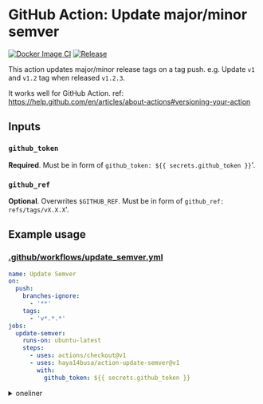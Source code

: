 # GitHub Action: Update major/minor semver

[![Docker Image CI](https://github.com/haya14busa/action-update-semver/workflows/Docker%20Image%20CI/badge.svg)](https://github.com/haya14busa/action-update-semver/actions)
[![Release](https://img.shields.io/github/release/haya14busa/action-update-semver.svg?maxAge=43200)](https://github.com/haya14busa/action-update-semver/releases)

This action updates major/minor release tags on a tag push.
e.g. Update `v1` and `v1.2` tag when released `v1.2.3`.

It works well for GitHub Action. ref: https://help.github.com/en/articles/about-actions#versioning-your-action

## Inputs

### `github_token`

**Required**. Must be in form of `github_token: ${{ secrets.github_token }}`'.

### `github_ref`

**Optional**. Overwrites `$GITHUB_REF`. Must be in form of `github_ref: refs/tags/vX.X.X`'.

## Example usage

### [.github/workflows/update_semver.yml](.github/workflows/update_semver.yml)

```yml
name: Update Semver
on:
  push:
    branches-ignore:
      - '**'
    tags:
      - 'v*.*.*'
jobs:
  update-semver:
    runs-on: ubuntu-latest
    steps:
      - uses: actions/checkout@v1
      - uses: haya14busa/action-update-semver@v1
        with:
          github_token: ${{ secrets.github_token }}
```

<details>

<summary>oneliner</summary>

```
$ cat <<EOF > .github/workflows/update_semver.yml
name: Update Semver
on:
  push:
    branches-ignore:
      - '**'
    tags:
      - 'v*.*.*'
jobs:
  update-semver:
    runs-on: ubuntu-latest
    steps:
      - uses: actions/checkout@v1
      - uses: haya14busa/action-update-semver@v1
        with:
          github_token: \${{ secrets.github_token }}
EOF
```

</details>

